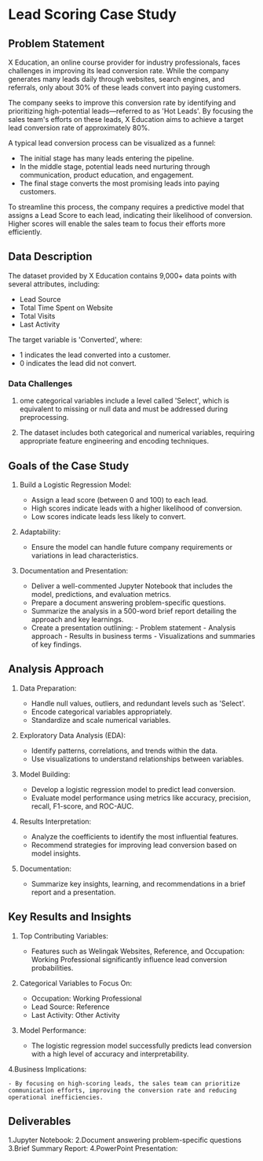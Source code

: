 # Lead Scoring Case Study

## Problem Statement

X Education, an online course provider for industry professionals, faces challenges in improving its lead conversion rate. While the company generates many leads daily through websites, search engines, and referrals, only about 30% of these leads convert into paying customers.

The company seeks to improve this conversion rate by identifying and prioritizing high-potential leads—referred to as 'Hot Leads'. By focusing the sales team's efforts on these leads, X Education aims to achieve a target lead conversion rate of approximately 80%.

A typical lead conversion process can be visualized as a funnel:

- The initial stage has many leads entering the pipeline.
- In the middle stage, potential leads need nurturing through communication, product education, and engagement.
- The final stage converts the most promising leads into paying customers.

To streamline this process, the company requires a predictive model that assigns a Lead Score to each lead, indicating their likelihood of conversion. Higher scores will enable the sales team to focus their efforts more efficiently.

## Data Description

The dataset provided by X Education contains 9,000+ data points with several attributes, including:
- Lead Source
- Total Time Spent on Website
- Total Visits  
- Last Activity

The target variable is 'Converted', where:

- 1 indicates the lead converted into a customer.
- 0 indicates the lead did not convert.

### Data Challenges

1. ome categorical variables include a level called 'Select', which is equivalent to missing or null data and must be addressed during preprocessing.

2. The dataset includes both categorical and numerical variables, requiring appropriate feature engineering and encoding techniques.

## Goals of the Case Study

1. Build a Logistic Regression Model:
   
    - Assign a lead score (between 0 and 100) to each lead.
    - High scores indicate leads with a higher likelihood of conversion.
    - Low scores indicate leads less likely to convert.
      
3. Adaptability:
   
    - Ensure the model can handle future company requirements or variations in lead characteristics.
     
5. Documentation and Presentation:
   
    - Deliver a well-commented Jupyter Notebook that includes the model, predictions, and evaluation metrics.
    - Prepare a document answering problem-specific questions.
    - Summarize the analysis in a 500-word brief report detailing the approach and key learnings.
    - Create a presentation outlining:
          - Problem statement
          - Analysis approach
          - Results in business terms
          - Visualizations and summaries of key findings.
         
## Analysis Approach

1. Data Preparation:
   
    - Handle null values, outliers, and redundant levels such as 'Select'.
    - Encode categorical variables appropriately.
    - Standardize and scale numerical variables.
      
2. Exploratory Data Analysis (EDA):
   
    - Identify patterns, correlations, and trends within the data.
    - Use visualizations to understand relationships between variables.
      
3. Model Building:
   
    - Develop a logistic regression model to predict lead conversion.
    - Evaluate model performance using metrics like accuracy, precision, recall, F1-score, and ROC-AUC.
      
4. Results Interpretation:
   
    - Analyze the coefficients to identify the most influential features.
    - Recommend strategies for improving lead conversion based on model insights.
      
5. Documentation:
    
    - Summarize key insights, learning, and recommendations in a brief report and a presentation.
  
## Key Results and Insights

1. Top Contributing Variables:
   
    - Features such as Welingak Websites, Reference, and Occupation: Working Professional significantly influence lead conversion probabilities.

3. Categorical Variables to Focus On:
   
    - Occupation: Working Professional
    - Lead Source: Reference
    - Last Activity: Other Activity
      
5. Model Performance:
   
    - The logistic regression model successfully predicts lead conversion with a high level of accuracy and interpretability.
      
4.Business Implications:

    - By focusing on high-scoring leads, the sales team can prioritize communication efforts, improving the conversion rate and reducing operational inefficiencies.

## Deliverables

1.Jupyter Notebook:
2.Document answering problem-specific questions 
3.Brief Summary Report:
4.PowerPoint Presentation:

